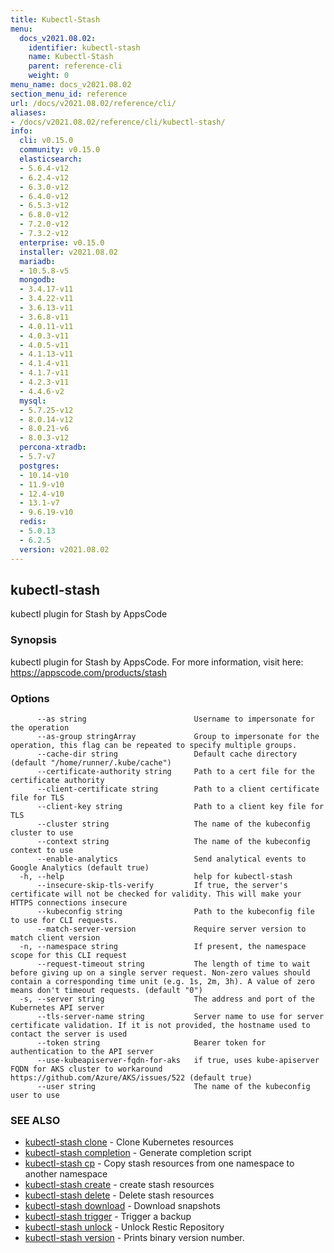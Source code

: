 ```yaml
---
title: Kubectl-Stash
menu:
  docs_v2021.08.02:
    identifier: kubectl-stash
    name: Kubectl-Stash
    parent: reference-cli
    weight: 0
menu_name: docs_v2021.08.02
section_menu_id: reference
url: /docs/v2021.08.02/reference/cli/
aliases:
- /docs/v2021.08.02/reference/cli/kubectl-stash/
info:
  cli: v0.15.0
  community: v0.15.0
  elasticsearch:
  - 5.6.4-v12
  - 6.2.4-v12
  - 6.3.0-v12
  - 6.4.0-v12
  - 6.5.3-v12
  - 6.8.0-v12
  - 7.2.0-v12
  - 7.3.2-v12
  enterprise: v0.15.0
  installer: v2021.08.02
  mariadb:
  - 10.5.8-v5
  mongodb:
  - 3.4.17-v11
  - 3.4.22-v11
  - 3.6.13-v11
  - 3.6.8-v11
  - 4.0.11-v11
  - 4.0.3-v11
  - 4.0.5-v11
  - 4.1.13-v11
  - 4.1.4-v11
  - 4.1.7-v11
  - 4.2.3-v11
  - 4.4.6-v2
  mysql:
  - 5.7.25-v12
  - 8.0.14-v12
  - 8.0.21-v6
  - 8.0.3-v12
  percona-xtradb:
  - 5.7-v7
  postgres:
  - 10.14-v10
  - 11.9-v10
  - 12.4-v10
  - 13.1-v7
  - 9.6.19-v10
  redis:
  - 5.0.13
  - 6.2.5
  version: v2021.08.02
---
```


## kubectl-stash

kubectl plugin for Stash by AppsCode

### Synopsis

kubectl plugin for Stash by AppsCode. For more information, visit here: https://appscode.com/products/stash

### Options

```
      --as string                        Username to impersonate for the operation
      --as-group stringArray             Group to impersonate for the operation, this flag can be repeated to specify multiple groups.
      --cache-dir string                 Default cache directory (default "/home/runner/.kube/cache")
      --certificate-authority string     Path to a cert file for the certificate authority
      --client-certificate string        Path to a client certificate file for TLS
      --client-key string                Path to a client key file for TLS
      --cluster string                   The name of the kubeconfig cluster to use
      --context string                   The name of the kubeconfig context to use
      --enable-analytics                 Send analytical events to Google Analytics (default true)
  -h, --help                             help for kubectl-stash
      --insecure-skip-tls-verify         If true, the server's certificate will not be checked for validity. This will make your HTTPS connections insecure
      --kubeconfig string                Path to the kubeconfig file to use for CLI requests.
      --match-server-version             Require server version to match client version
  -n, --namespace string                 If present, the namespace scope for this CLI request
      --request-timeout string           The length of time to wait before giving up on a single server request. Non-zero values should contain a corresponding time unit (e.g. 1s, 2m, 3h). A value of zero means don't timeout requests. (default "0")
  -s, --server string                    The address and port of the Kubernetes API server
      --tls-server-name string           Server name to use for server certificate validation. If it is not provided, the hostname used to contact the server is used
      --token string                     Bearer token for authentication to the API server
      --use-kubeapiserver-fqdn-for-aks   if true, uses kube-apiserver FQDN for AKS cluster to workaround https://github.com/Azure/AKS/issues/522 (default true)
      --user string                      The name of the kubeconfig user to use
```

### SEE ALSO

* [kubectl-stash clone](/docs/v2021.08.02/reference/cli/kubectl-stash_clone)	 - Clone Kubernetes resources
* [kubectl-stash completion](/docs/v2021.08.02/reference/cli/kubectl-stash_completion)	 - Generate completion script
* [kubectl-stash cp](/docs/v2021.08.02/reference/cli/kubectl-stash_cp)	 - Copy stash resources from one namespace to another namespace
* [kubectl-stash create](/docs/v2021.08.02/reference/cli/kubectl-stash_create)	 - create stash resources
* [kubectl-stash delete](/docs/v2021.08.02/reference/cli/kubectl-stash_delete)	 - Delete stash resources
* [kubectl-stash download](/docs/v2021.08.02/reference/cli/kubectl-stash_download)	 - Download snapshots
* [kubectl-stash trigger](/docs/v2021.08.02/reference/cli/kubectl-stash_trigger)	 - Trigger a backup
* [kubectl-stash unlock](/docs/v2021.08.02/reference/cli/kubectl-stash_unlock)	 - Unlock Restic Repository
* [kubectl-stash version](/docs/v2021.08.02/reference/cli/kubectl-stash_version)	 - Prints binary version number.


